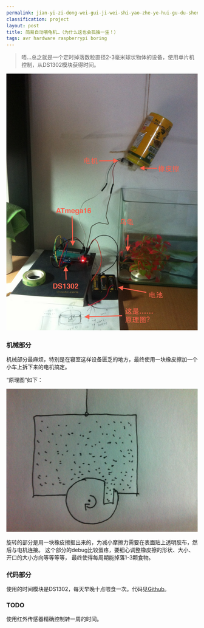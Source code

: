 ```yaml
---
permalink: jian-yi-zi-dong-wei-gui-ji-wei-shi-yao-zhe-ye-hui-gu-du-sheng.html
classification: project
layout: post
title: 简易自动喂龟机…（为什么这也会孤独一生！）
tags: avr hardware raspberrypi boring
---
```


> 唔…总之就是一个定时掉落数粒直径2-3毫米球状物体的设备，使用单片机控制，从DS1302模块获得时间。

![](images/auto-turtle-feeder.jpg)

### 机械部分

机械部分最麻烦，特别是在寝室这样设备匮乏的地方，最终使用一块橡皮擦加一个小车上拆下来的电机搞定。

“原理图”如下：

![](images/auto-turtle-feeder2.png)


旋转的部分是用一块橡皮擦抠出来的，为减小摩擦力需要在表面贴上透明胶布，然后与电机连接。
这个部分的debug比较蛋疼，要细心调整橡皮擦的形状、大小、开口的大小方向等等等等，
最终使得每周期能掉落1-3颗食物。

### 代码部分

使用的时间模块是DS1302，每天早晚十点喂食一次。代码见[Github](https://github.com/blahgeek/AVR-DS1302)。

### TODO

使用红外传感器精确控制转一周的时间。

